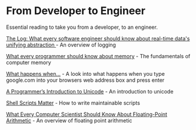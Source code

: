 # From Developer to Engineer

Essential reading to take you from a developer, to an engineer.

[The Log: What every software engineer should know about real-time data's unifying abstraction
](https://engineering.linkedin.com/distributed-systems/log-what-every-software-engineer-should-know-about-real-time-datas-unifying) - An overview of logging

[What every programmer should know about memory](https://lwn.net/Articles/250967/) - The fundamentals of computer memory

[What happens when...](https://github.com/alex/what-happens-when) - A look into what happens when you type google.com into your browsers web address box and press enter

[A Programmer’s Introduction to Unicode](http://reedbeta.com/blog/programmers-intro-to-unicode/) - An introduction to unicode

[Shell Scripts Matter](https://dev.to/thiht/shell-scripts-matter) - How to write maintainable scripts

[What Every Computer Scientist Should Know About Floating-Point Arithmetic](https://docs.oracle.com/cd/E19957-01/806-3568/ncg_goldberg.html) - An overview of floating point arithmetic
